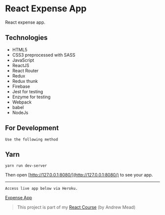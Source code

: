 # React Expense App

React expense app.

## Technologies
* HTML5
* CSS3 preprocessed with SASS 
* JavaScript
* ReactJS
* React Router
* Redux
* Redux thunk
* Firebase
* Jest for testing
* Enzyme for testing
* Webpack
* babel
* NodeJs

## For Development

```Use the following method```

## Yarn

```
yarn run dev-server
```
Then open [http://127.0.0.1:8080/](http://127.0.0.1:8080/) to see your app.<br>

---------------------------------------
```
Access live app below via Heroku.
```
[Expense App](https://bayo-react-course-2-expensify.herokuapp.com/)

> This project is part of my [React Course](https://www.udemy.com/react-2nd-edition/) (by Andrew Mead)
